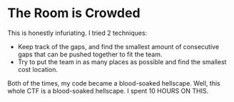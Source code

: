 # The Room is Crowded

This is honestly infuriating. I tried 2 techniques:

- Keep track of the gaps, and find the smallest amount of consecutive gaps that can be pushed together to fit the team.
- Try to put the team in as many places as possible and find the smallest cost location.

Both of the times, my code became a blood-soaked hellscape. Well, this whole CTF is a blood-soaked hellscape. I spent 10 HOURS ON THIS. 